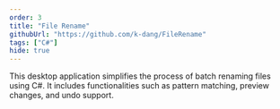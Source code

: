 ```yaml
---
order: 3
title: "File Rename"
githubUrl: "https://github.com/k-dang/FileRename"
tags: ["C#"]
hide: true
---
```


This desktop application simplifies the process of batch renaming files using C#. It includes functionalities such as pattern matching, preview changes, and undo support.
